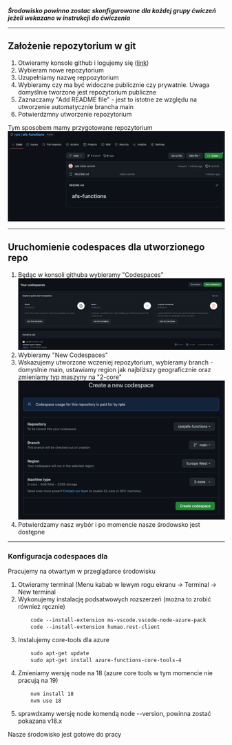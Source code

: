 ***Środowisko powinno zostac skonfigurowane dla każdej grupy ćwiczeń jeżeli wskazano w instrukcji do ćwiczenia***

---
## Założenie repozytorium w git
1. Otwieramy konsole github i logujemy się ([link](https://github.com))
2. Wybieram nowe repozytorium
3. Uzupełniamy nazwę reppozytorium
4. Wybieramy czy ma być widoczne publicznie czy prywatnie. Uwaga domyślnie tworzone jest repozytorium publiczne
5. Zaznaczamy "Add README file" - jest to istotne ze względu na utworzenie automatycznie brancha main
6. Potwierdzmny utworzenie repozytorium
   

Tym sposobem mamy przygotowane repozytorium
![Repo](images/environment/repo-after-creation.png)

---
## Uruchomienie codespaces dla utworzionego repo

1. Będąc w konsoli githuba wybieramy "Codespaces" ![Repo](images/environment/codespaces-start.png)
2. Wybieramy "New Codespaces"
3. Wskazujemy utworzone wczeniej repozytorium, wybieramy branch - domyslnie main, ustawiamy region jak najbliższy geograficznie oraz zmieniamy typ maszyny na "2-core"  ![Repo](images/environment/codespaces-machine.png)
4. Potwierdzamy nasz wybór i po momencie nasze środowsko jest dostępne

---
### Konfiguracja codespaces dla 
Pracujemy na otwartym w przeglądarce środowisku
1. Otwieramy terminal (Menu kabab w lewym rogu ekranu -> Terminal -> New terminal
2. Wykonujemy instalację podsatwowych rozszerzeń (można to zrobić również ręcznie) 
    ```
        code --install-extension ms-vscode.vscode-node-azure-pack
        code --install-extension humao.rest-client
    ```
3. Instalujemy core-tools dla azure
    ```
        sudo apt-get update
        sudo apt-get install azure-functions-core-tools-4
    ```
4. Zmieniamy wersję node na 18 (azure core tools w tym momencie nie pracują na 19)
    ```
        nvm install 18
        nvm use 18
    ```
5. sprawdxamy wersję node komendą node --version, powinna zostać pokazana v18.x

Nasze środowisko jest gotowe do pracy
